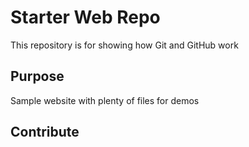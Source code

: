 # Starter Web Repo

This repository is for showing how Git and GitHub work

## Purpose

Sample website with plenty of files for demos

## Contribute